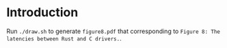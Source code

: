 # Introduction

Run `./draw.sh` to generate `figure8.pdf` that corresponding to `Figure 8: The latencies between Rust and C drivers.`.

